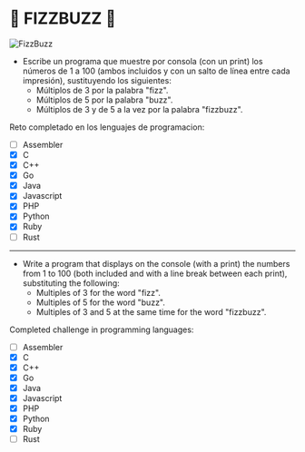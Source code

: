 # 🔢 FIZZBUZZ 🔢

![FizzBuzz](https://solokotlin.com/wp-content/uploads/2021/11/FizzBuzz.webp)

- Escribe un programa que muestre por consola (con un print) los números de 1 a 100 (ambos incluidos y con un salto de línea entre cada impresión), sustituyendo los siguientes:
    - Múltiplos de 3 por la palabra "fizz".
    - Múltiplos de 5 por la palabra "buzz".
    - Múltiplos de 3 y de 5 a la vez por la palabra "fizzbuzz".

Reto completado en los lenguajes de programacion: 
- [ ] Assembler
- [X] C
- [X] C++
- [X] Go
- [X] Java
- [X] Javascript
- [X] PHP
- [X] Python
- [X] Ruby
- [ ] Rust

 ---

- Write a program that displays on the console (with a print) the numbers from 1 to 100 (both included and with a line break between each print), substituting the following:
    - Multiples of 3 for the word "fizz".
    - Multiples of 5 for the word "buzz".
    - Multiples of 3 and 5 at the same time for the word "fizzbuzz".

Completed challenge in programming languages: 
- [ ] Assembler
- [X] C
- [X] C++
- [X] Go
- [X] Java
- [X] Javascript
- [X] PHP
- [X] Python
- [X] Ruby
- [ ] Rust